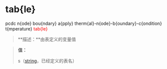 # tab{le}
pcdc n{ode} bou{ndary} a{pply} therm{al}-n{ode}-b{oundary}-c{ondition} t{mperature} <span style='color: red;'>tab{le}</span>
> **描述：**由表定义的变量值

> 
> **值：**
> 
> s（[string](数据类型/string/)，已经定义的表名）

